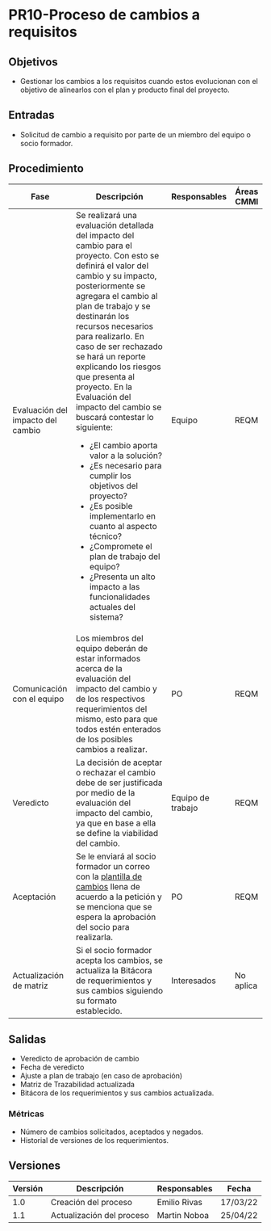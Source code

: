 # PR10-Proceso de cambios a requisitos

## Objetivos
- Gestionar los cambios a los requisitos cuando estos evolucionan con el objetivo de alinearlos con el plan y producto final del proyecto.



## Entradas
- Solicitud de cambio a requisito por parte de un miembro del equipo o socio formador.


## Procedimiento
<table>
    <thead>
        <th>Fase</th>
        <th>Descripción</th>
        <th>Responsables</th>
        <th>Áreas CMMI</th>
    </thead>

<tbody>
    <tr>
      <td>Evaluación del impacto del cambio</td>
      <td>
      Se realizará una evaluación detallada del impacto del cambio para el proyecto. Con esto se definirá el valor del cambio y su impacto, posteriormente se agregara el cambio al plan de trabajo y se destinarán los recursos necesarios para realizarlo. 
      En caso de ser rechazado se hará un reporte explicando los riesgos que presenta al proyecto.
      En la Evaluación del impacto del cambio se buscará contestar lo siguiente:
      <ul>
        <li>¿El cambio aporta valor a la solución?</li>
        <li>¿Es necesario para cumplir los objetivos del proyecto?</li>
        <li>¿Es posible implementarlo en cuanto al aspecto técnico?</li>
        <li>¿Compromete el plan de trabajo del equipo?</li>
        <li>¿Presenta un alto impacto a las funcionalidades actuales del sistema?</li>
      </ul>
      </td>
      <td>Equipo</td>
      <td>
        REQM
      </td>
    </tr>
    <tr>
      <td>Comunicación con el equipo</td>
      <td>
       Los miembros del equipo deberán de estar informados acerca de la evaluación del impacto del cambio y de los respectivos requerimientos del mismo, esto para que todos estén enterados de los posibles cambios a realizar.
      </td>
      <td>PO</td>
      <td>
        REQM
      </td>
    </tr>
    <tr>
      <td>Veredicto</td>
      <td>
      La decisión de aceptar o rechazar el cambio debe de ser justificada por medio de la evaluación del impacto del cambio, ya que en base a ella se define la viabilidad del cambio.
      </td>
      <td>Equipo de trabajo</td>
      <td>
        REQM
      </td>
    </tr>
       <tr>
      <td>Aceptación</td>
      <td>
      Se le enviará al socio formador un correo con la <a href="https://mutateinc.github.io/Plantillas/PL07">plantilla de cambios</a> llena de acuerdo a la petición y se menciona que se espera la aprobación del socio para realizarla.
      </td>
      <td>PO</td>
      <td>
        REQM
      </td>
    </tr>
       <tr>
      <td>Actualización de matriz</td>
      <td>
      Si el socio formador acepta los cambios, se actualiza la Bitácora de requerimientos y sus cambios siguiendo su formato establecido.
      </td>
      <td>Interesados</td>
      <td>
        No aplica
      </td>
    </tr>
  </tbody>
</table>

## Salidas
- Veredicto de aprobación de cambio
- Fecha de veredicto
- Ajuste a plan de trabajo (en caso de aprobación)
- Matriz de Trazabilidad actualizada
- Bitácora de los requerimientos y sus cambios actualizada.


### Métricas
- Número de cambios solicitados, aceptados y negados.
- Historial de versiones de los requerimientos.




## Versiones
| Versión | Descripción                | Responsables        | Fecha      |
| ------- | -------------------------- | ------------------- | ---------- |
| 1.0     | Creación del proceso       | Emilio Rivas        | 17/03/22  |
| 1.1     | Actualización del proceso  | Martin Noboa        | 25/04/22  |
